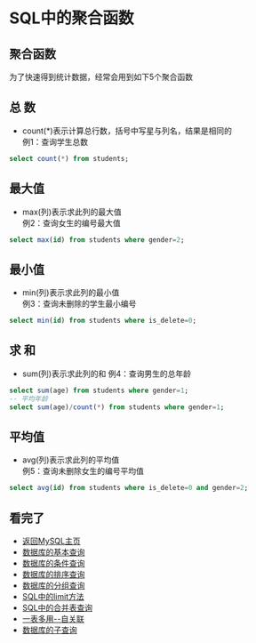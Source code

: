 SQL中的聚合函数  
====

## 聚合函数  
为了快速得到统计数据，经常会用到如下5个聚合函数  

## 总 数  
- count(*)表示计算总行数，括号中写星与列名，结果是相同的  
例1：查询学生总数  
```SQL
select count(*) from students;
```

## 最大值  
- max(列)表示求此列的最大值  
例2：查询女生的编号最大值  
```SQL
select max(id) from students where gender=2; 
```

## 最小值  
- min(列)表示求此列的最小值  
例3：查询未删除的学生最小编号  
```SQL
select min(id) from students where is_delete=0;
```

## 求 和  
- sum(列)表示求此列的和
例4：查询男生的总年龄
```SQL
select sum(age) from students where gender=1;
-- 平均年龄
select sum(age)/count(*) from students where gender=1;
```

## 平均值  
- avg(列)表示求此列的平均值  
例5：查询未删除女生的编号平均值  
```SQL
select avg(id) from students where is_delete=0 and gender=2;
```

## 看完了  
- [返回MySQL主页](https://github.com/KissMyLady/MySQL/blob/master/README.md)
- [数据库的基本查询](https://github.com/KissMyLady/MySQL/blob/master/Note/select_from_databases1.md)  
- [数据库的条件查询](https://github.com/KissMyLady/MySQL/blob/master/Note/select_where.md)   
- [数据库的排序查询](https://github.com/KissMyLady/MySQL/blob/master/Note/select_order_by.md)  
- [数据库的分组查询](https://github.com/KissMyLady/MySQL/blob/master/Note/select_gorup_by.md)  
- [SQL中的limit方法](https://github.com/KissMyLady/MySQL/blob/master/Note/select_limit.md)  
- [SQL中的合并表查询](https://github.com/KissMyLady/MySQL/blob/master/Note/select_join_on.md)  
- [一表多用--自关联](https://github.com/KissMyLady/MySQL/blob/master/Note/select_self_knot.md)  
- [数据库的子查询](https://github.com/KissMyLady/MySQL/blob/master/Note/select_son_find.md) 
